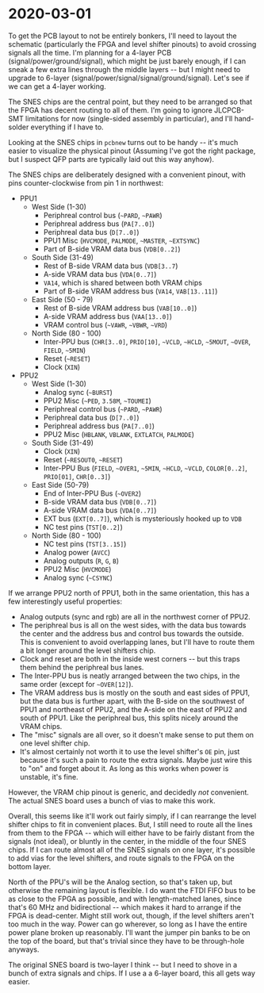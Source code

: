 # 2020-03-01

To get the PCB layout to not be entirely bonkers, I'll need to layout the
schematic (particularly the FPGA and level shifter pinouts) to avoid crossing
signals all the time.  I'm planning for a 4-layer PCB
(signal/power/ground/signal), which might be just barely enough, if I can sneak
a few extra lines through the middle layers -- but I might need to upgrade to
6-layer (signal/power/signal/signal/ground/signal).  Let's see if we can get a
4-layer working.

The SNES chips are the central point, but they need to be arranged so that the
FPGA has decent routing to all of them.  I'm going to ignore JLCPCB-SMT
limitations for now (single-sided assembly in particular), and I'll hand-solder
everything if I have to.

Looking at the SNES chips in `pcbnew` turns out to be handy -- it's much easier
to visualize the physical pinout (Assuming I've got the right package, but I
suspect QFP parts are typically laid out this way anyhow).

The SNES chips are deliberately designed with a convenient pinout, with pins
counter-clockwise from pin 1 in northwest:

*   PPU1
    *   West Side (1-30)
        *   Periphreal control bus (`~PARD`, `~PAWR`)
        *   Periphreal address bus (`PA[7..0]`)
        *   Periphreal data bus (`D[7..0]`)
        *   PPU1 Misc (`HVCMODE`, `PALMODE`, `~MASTER`, `~EXTSYNC`)
        *   Part of B-side VRAM data bus (`VDB[0..2]`)
    *   South Side (31-49)
        *   Rest of B-side VRAM data bus (`VDB[3..7`)
        *   A-side VRAM data bus (`VDA[0..7]`)
        *   `VA14`, which is shared between both VRAM chips
        *   Part of B-side VRAM address bus (`VA14`, `VAB[13..11]`)
    *   East Side (50 - 79)
        *   Rest of B-side VRAM address bus (`VAB[10..0]`)
        *   A-side VRAM address bus (`VAA[13..0]`)
        *   VRAM control bus (`~VAWR`, `~VBWR`, `~VRD`)
    *   North Side (80 - 100)
        *   Inter-PPU bus (`CHR[3..0]`, `PRIO[10]`, `~VCLD`, `~HCLD`, `~5MOUT`, `~OVER`, `FIELD`, `~5MIN`)
        *   Reset (`~RESET`)
        *   Clock (`XIN`)
*   PPU2
    *   West Side (1-30)
        *   Analog sync (`~BURST`)
        *   PPU2 Misc (`~PED`, `3.58M`, `~TOUMEI`)
        *   Periphreal control bus (`~PARD`, `~PAWR`)
        *   Periphreal data bus (`D[7..0]`)
        *   Periphreal address bus (`PA[7..0]`)
        *   PPU2 Misc (`HBLANK`, `VBLANK`, `EXTLATCH`, `PALMODE`)
    *   South Side (31-49)
        *   Clock (`XIN`)
        *   Reset (`~RESOUT0`, `~RESET`)
        *   Inter-PPU Bus (`FIELD`, `~OVER1`, `~5MIN`, `~HCLD`, `~VCLD`, `COLOR[0..2]`, `PRIO[01]`, `CHR[0..3]`)
    *   East Side (50-79)
        *   End of Inter-PPU Bus (`~OVER2`)
        *   B-side VRAM data bus (`VDB[0..7]`)
        *   A-side VRAM data bus (`VDA[0..7]`)
        *   EXT bus (`EXT[0..7]`), which is mysteriously hooked up to `VDB`
        *   NC test pins (`TST[0..2]`)
    *   North Side (80 - 100)
        *   NC test pins (`TST[3..15]`)
        *   Analog power (`AVCC`)
        *   Analog outputs (`R`, `G`, `B`)
        *   PPU2 Misc (`HVCMODE`)
        *   Analog sync (`~CSYNC`)

If we arrange PPU2 north of PPU1, both in the same orientation, this has a few
interestingly useful properties:

*   Analog outputs (sync and rgb) are all in the northwest corner of PPU2.
*   The periphreal bus is all on the west sides, with the data bus towards the
    center and the address bus and control bus towards the outside.  This is
    convenient to avoid overlapping lanes, but I'll have to route them a bit
    longer around the level shifters chip.
*   Clock and reset are both in the inside west corners -- but this traps them
    behind the periphreal bus lanes.
*   The Inter-PPU bus is neatly arranged between the two chips, in the same
    order (except for `~OVER[12]`).
*   The VRAM address bus is mostly on the south and east sides of PPU1, but
    the data bus is further apart, with the B-side on the southwest of PPU1 and
    northeast of PPU2, and the A-side on the east of PPU2 and south of PPU1.
    Like the periphreal bus, this splits nicely around the VRAM chips.
*   The "misc" signals are all over, so it doesn't make sense to put them on
    one level shifter chip.
*   It's almost certainly not worth it to use the level shifter's `OE` pin,
    just because it's such a pain to route the extra signals.  Maybe just wire
    this to "on" and forget about it.  As long as this works when power is
    unstable, it's fine.

However, the VRAM chip pinout is generic, and decidedly *not* convenient.
The actual SNES board uses a bunch of vias to make this work.

Overall, this seems like it'll work out fairly simply, if I can rearrange the
level shifter chips to fit in convenient places.  But, I still need to route
all the lines from them to the FPGA -- which will either have to be fairly
distant from the signals (not ideal), or bluntly in the center, in the middle
of the four SNES chips.  If I can route almost all of the SNES signals on one
layer, it's possible to add vias for the level shifters, and route signals to
the FPGA on the bottom layer.

North of the PPU's will be the Analog section, so that's taken up, but otherwise
the remaining layout is flexible.  I do want the FTDI FIFO bus to be as close
to the FPGA as possible, and with length-matched lanes, since that's 60 MHz and
bidirectional -- which makes it hard to arrange if the FPGA is dead-center.
Might still work out, though, if the level shifters aren't too much in the way.
Power can go wherever, so long as I have the entire power plane broken up
reasonably.  I'll want the jumper pin banks to be on the top of the board, but
that's trivial since they have to be through-hole anyways.

The original SNES board is two-layer I think -- but I need to shove in a bunch
of extra signals and chips. If I use a a 6-layer board, this all gets way easier.
